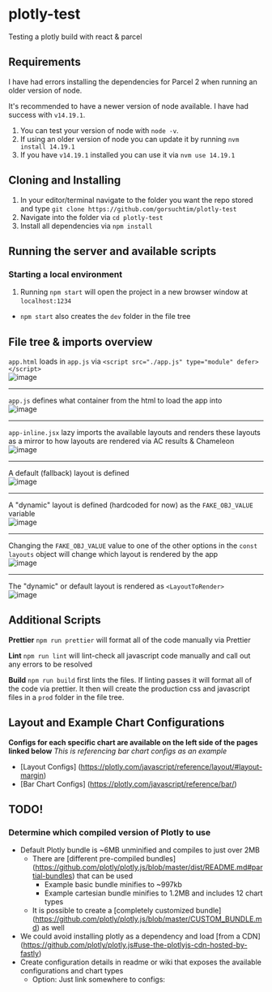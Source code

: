# plotly-test

Testing a plotly build with react &amp; parcel

## Requirements

I have had errors installing the dependencies for Parcel 2 when running an older version of node.

It's recommended to have a newer version of node available. I have had success with `v14.19.1`.

1. You can test your version of node with `node -v`.
2. If using an older version of node you can update it by running `nvm install 14.19.1`
3. If you have `v14.19.1` installed you can use it via `nvm use 14.19.1`

## Cloning and Installing

1. In your editor/terminal navigate to the folder you want the repo stored and type `git clone https://github.com/gorsuchtim/plotly-test`
2. Navigate into the folder via `cd plotly-test`
3. Install all dependencies via `npm install`

## Running the server and available scripts

### Starting a local environment

1. Running `npm start` will open the project in a new browser window at `localhost:1234`

- `npm start` also creates the `dev` folder in the file tree

## File tree & imports overview

`app.html` loads in `app.js` via `<script src="./app.js" type="module" defer></script>`
<br>
![image](https://user-images.githubusercontent.com/9575252/179277657-e3999687-f79c-4168-9fd7-3bda3dc5475f.png)

---

`app.js` defines what container from the html to load the app into 
<br>
![image](https://user-images.githubusercontent.com/9575252/179277624-a4115e3f-e549-4f9d-b1e4-8e7d06ff0ec3.png)

---

`app-inline.jsx` lazy imports the available layouts and renders these layouts as a mirror to how layouts are rendered via AC results & Chameleon
<br>
![image](https://user-images.githubusercontent.com/9575252/179281182-6a9dac10-deeb-43fe-8503-f07603526c6d.png)

---

A default (fallback) layout is defined
<br>
![image](https://user-images.githubusercontent.com/9575252/179277775-f7fa8fd3-a72a-4cb9-8a4c-3988fab65a39.png)

---

A "dynamic" layout is defined (hardcoded for now) as the `FAKE_OBJ_VALUE` variable
<br>
![image](https://user-images.githubusercontent.com/9575252/179277822-b2f5dfb9-8970-4aa4-a0cc-e265ceeab960.png)

---

Changing the `FAKE_OBJ_VALUE` value to one of the other options in the `const layouts` object will change which layout is rendered by the app
<br>
![image](https://user-images.githubusercontent.com/9575252/179278258-99c54149-f732-4c33-87a7-8509127244de.png)

---

The "dynamic" or default layout is rendered as `<LayoutToRender>`
<br>
![image](https://user-images.githubusercontent.com/9575252/179278346-4b88acbb-ac83-46aa-a1b3-d9829f69015d.png)


## Additional Scripts

**Prettier**
`npm run prettier` will format all of the code manually via Prettier

**Lint**
`npm run lint` will lint-check all javascript code manually and call out any errors to be resolved

**Build**
`npm run build` first lints the files. If linting passes it will format all of the code via prettier. It then will create the production css and javascript files in a `prod` folder in the file tree.

## Layout and Example Chart Configurations

**Configs for each specific chart are available on the left side of the pages linked below**
_This is referencing bar chart configs as an example_

- [Layout Configs] (https://plotly.com/javascript/reference/layout/#layout-margin)
- [Bar Chart Configs] (https://plotly.com/javascript/reference/bar/)

## TODO!

### Determine which compiled version of Plotly to use

- Default Plotly bundle is ~6MB unminified and compiles to just over 2MB
  - There are [different pre-compiled bundles] (https://github.com/plotly/plotly.js/blob/master/dist/README.md#partial-bundles) that can be used
    - Example basic bundle minifies to ~997kb
    - Example cartesian bundle minifies to 1.2MB and includes 12 chart types
  - It is possible to create a [completely customized bundle] (https://github.com/plotly/plotly.js/blob/master/CUSTOM_BUNDLE.md) as well
- We could avoid installing plotly as a dependency and load [from a CDN] (https://github.com/plotly/plotly.js#use-the-plotlyjs-cdn-hosted-by-fastly)
- Create configuration details in readme or wiki that exposes the available configurations and chart types
  - Option: Just link somewhere to configs:
